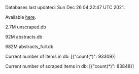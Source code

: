 Databases last updated: Sun Dec 26 04:22:47 UTC 2021. 

Available [here](https://github.com/cbeauhilton/ash-db/releases).

2.7M	unscraped.db

92M	abstracts.db

682M	abstracts_full.db

Current number of items in db:
[{"count(*)": 93309}]

Current number of scraped items in db:
[{"count(*)": 83848}]
